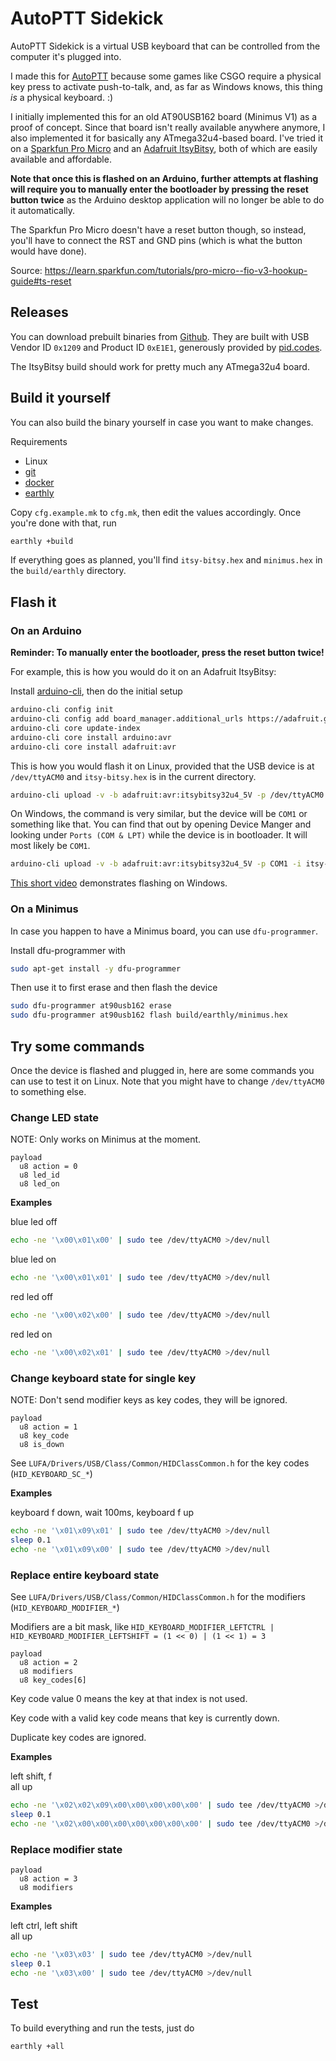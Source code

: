 # AutoPTT Sidekick

AutoPTT Sidekick is a virtual USB keyboard that can be controlled from the computer it's plugged into.

I made this for [AutoPTT](https://github.com/veyh/AutoPTT) because some games like CSGO require a physical key press to activate push-to-talk, and, as far as Windows knows, this thing *is* a physical keyboard. :)

I initially implemented this for an old AT90USB162 board (Minimus V1) as a proof of concept. Since that board isn't really available anywhere anymore, I also implemented it for basically any ATmega32u4-based board. I've tried it on a [Sparkfun Pro Micro](https://www.sparkfun.com/products/12640) and an [Adafruit ItsyBitsy](https://www.adafruit.com/product/3677), both of which are easily available and affordable.

**Note that once this is flashed on an Arduino, further attempts at flashing will require you to manually enter the bootloader by pressing the reset button twice** as the Arduino desktop application will no longer be able to do it automatically.

The Sparkfun Pro Micro doesn't have a reset button though, so instead, you'll have to connect the RST and GND pins (which is what the button would have done).

Source: https://learn.sparkfun.com/tutorials/pro-micro--fio-v3-hookup-guide#ts-reset

## Releases

You can download prebuilt binaries from [Github](https://github.com/veyh/AutoPTT-Sidekick/releases). They are built with USB Vendor ID `0x1209` and Product ID `0xE1E1`, generously provided by [pid.codes](https://pid.codes/).

The ItsyBitsy build should work for pretty much any ATmega32u4 board.

## Build it yourself

You can also build the binary yourself in case you want to make changes.

Requirements

- Linux
- [git](https://git-scm.com/book/en/v2/Getting-Started-Installing-Git)
- [docker](https://docs.docker.com/get-docker/)
- [earthly](https://earthly.dev/get-earthly)

Copy `cfg.example.mk` to `cfg.mk`, then edit the values accordingly. Once you're done with that, run

```bash
earthly +build
```

If everything goes as planned, you'll find `itsy-bitsy.hex` and `minimus.hex` in the `build/earthly` directory.

## Flash it
### On an Arduino

**Reminder: To manually enter the bootloader, press the reset button twice!**

For example, this is how you would do it on an Adafruit ItsyBitsy:

Install [arduino-cli](https://arduino.github.io/arduino-cli), then do the initial setup

```bash
arduino-cli config init
arduino-cli config add board_manager.additional_urls https://adafruit.github.io/arduino-board-index/package_adafruit_index.json
arduino-cli core update-index
arduino-cli core install arduino:avr
arduino-cli core install adafruit:avr
```

This is how you would flash it on Linux, provided that the USB device is at `/dev/ttyACM0` and `itsy-bitsy.hex` is in the current directory.

```bash
arduino-cli upload -v -b adafruit:avr:itsybitsy32u4_5V -p /dev/ttyACM0 -i itsy-bitsy.hex
```

On Windows, the command is very similar, but the device will be `COM1` or something like that. You can find that out by opening Device Manger and looking under `Ports (COM & LPT)` while the device is in bootloader. It will most likely be `COM1`.

```bash
arduino-cli upload -v -b adafruit:avr:itsybitsy32u4_5V -p COM1 -i itsy-bitsy.hex
```

[This short video](https://youtu.be/uYgZXsn3ugg) demonstrates flashing on Windows.

### On a Minimus

In case you happen to have a Minimus board, you can use `dfu-programmer`.

Install dfu-programmer with

```bash
sudo apt-get install -y dfu-programmer
```

Then use it to first erase and then flash the device

```bash
sudo dfu-programmer at90usb162 erase
sudo dfu-programmer at90usb162 flash build/earthly/minimus.hex
```

## Try some commands

Once the device is flashed and plugged in, here are some commands you can use to test it on Linux. Note that you might have to change `/dev/ttyACM0` to something else.

### Change LED state

NOTE: Only works on Minimus at the moment.

```
payload
  u8 action = 0
  u8 led_id
  u8 led_on
```

**Examples**

blue led off

```bash
echo -ne '\x00\x01\x00' | sudo tee /dev/ttyACM0 >/dev/null
```

blue led on

```bash
echo -ne '\x00\x01\x01' | sudo tee /dev/ttyACM0 >/dev/null
```

red led off

```bash
echo -ne '\x00\x02\x00' | sudo tee /dev/ttyACM0 >/dev/null
```

red led on

```bash
echo -ne '\x00\x02\x01' | sudo tee /dev/ttyACM0 >/dev/null
```

### Change keyboard state for single key

NOTE: Don't send modifier keys as key codes, they will be ignored.

```
payload
  u8 action = 1
  u8 key_code
  u8 is_down
```

See `LUFA/Drivers/USB/Class/Common/HIDClassCommon.h` for the key codes (`HID_KEYBOARD_SC_*`)

**Examples**

keyboard f down, wait 100ms, keyboard f up

```bash
echo -ne '\x01\x09\x01' | sudo tee /dev/ttyACM0 >/dev/null
sleep 0.1
echo -ne '\x01\x09\x00' | sudo tee /dev/ttyACM0 >/dev/null
```

### Replace entire keyboard state

See `LUFA/Drivers/USB/Class/Common/HIDClassCommon.h` for the modifiers (`HID_KEYBOARD_MODIFIER_*`)

Modifiers are a bit mask, like `HID_KEYBOARD_MODIFIER_LEFTCTRL | HID_KEYBOARD_MODIFIER_LEFTSHIFT = (1 << 0) | (1 << 1) = 3`

```
payload
  u8 action = 2
  u8 modifiers
  u8 key_codes[6]
```

Key code value 0 means the key at that index is not used.

Key code with a valid key code means that key is currently down.

Duplicate key codes are ignored.

**Examples**

left shift, f  
all up

```bash
echo -ne '\x02\x02\x09\x00\x00\x00\x00\x00' | sudo tee /dev/ttyACM0 >/dev/null
sleep 0.1
echo -ne '\x02\x00\x00\x00\x00\x00\x00\x00' | sudo tee /dev/ttyACM0 >/dev/null
```

### Replace modifier state

```
payload
  u8 action = 3
  u8 modifiers
```

**Examples**

left ctrl, left shift  
all up

```bash
echo -ne '\x03\x03' | sudo tee /dev/ttyACM0 >/dev/null
sleep 0.1
echo -ne '\x03\x00' | sudo tee /dev/ttyACM0 >/dev/null
```

## Test

To build everything and run the tests, just do

```bash
earthly +all
```

